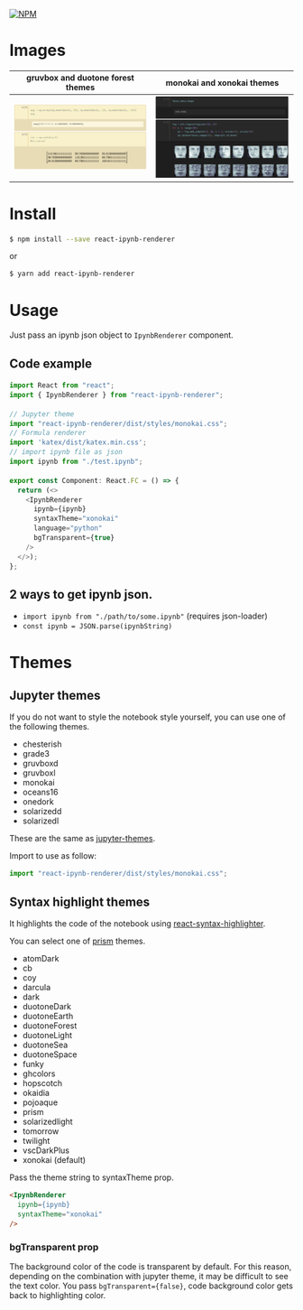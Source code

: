 [![NPM](https://nodei.co/npm/react-ipynb-renderer.png?mini=true)](https://www.npmjs.com/package/react-ipynb-renderer)

# Images

| gruvbox and duotone forest themes                 | monokai and xonokai themes               |
| ------------------------------------------------- | ---------------------------------------- |
| ![gruvboxl](./images/gruvboxl-duotone_forest.png) | ![monokai](./images/monokai-xonokai.png) |


# Install

```sh
$ npm install --save react-ipynb-renderer
```

or

```sh
$ yarn add react-ipynb-renderer
```


# Usage
Just pass an ipynb json object to `IpynbRenderer` component.

## Code example

```typescript
import React from "react";
import { IpynbRenderer } from "react-ipynb-renderer";

// Jupyter theme
import "react-ipynb-renderer/dist/styles/monokai.css";
// Formula renderer
import 'katex/dist/katex.min.css';
// import ipynb file as json
import ipynb from "./test.ipynb";

export const Component: React.FC = () => {
  return (<>
    <IpynbRenderer
      ipynb={ipynb}
      syntaxTheme="xonokai"
      language="python"
      bgTransparent={true}
    />
  </>);
};
```

## 2 ways to get ipynb json.

- ``import ipynb from "./path/to/some.ipynb"`` (requires json-loader)
- ``const ipynb = JSON.parse(ipynbString)``

# Themes
## Jupyter themes
If you do not want to style the notebook style yourself, you can use one of the following themes.

- chesterish
- grade3
- gruvboxd
- gruvboxl
- monokai
- oceans16
- onedork
- solarizedd
- solarizedl

These are the same as [jupyter-themes](https://github.com/dunovank/jupyter-themes).

Import to use as follow:

```typescript
import "react-ipynb-renderer/dist/styles/monokai.css";
```

## Syntax highlight themes
It highlights the code of the notebook using [react-syntax-highlighter](https://github.com/react-syntax-highlighter/react-syntax-highlighter).

You can select one of [prism](https://github.com/react-syntax-highlighter/react-syntax-highlighter/tree/master/src/styles/prism) themes.

- atomDark
- cb
- coy
- darcula
- dark
- duotoneDark
- duotoneEarth
- duotoneForest
- duotoneLight
- duotoneSea
- duotoneSpace
- funky
- ghcolors
- hopscotch
- okaidia
- pojoaque
- prism
- solarizedlight
- tomorrow
- twilight
- vscDarkPlus
- xonokai (default)

Pass the theme string to syntaxTheme prop.

```html
<IpynbRenderer
  ipynb={ipynb}
  syntaxTheme="xonokai"
/>
```

### bgTransparent prop
The background color of the code is transparent by default. For this reason, depending on the combination with jupyter theme, it may be difficult to see the text color.
You pass `bgTransparent={false}`, code background color gets back to highlighting color.

